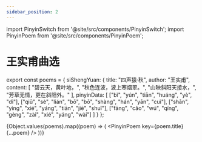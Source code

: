 ```yaml
---
sidebar_position: 2
---
```


import PinyinSwitch from '@site/src/components/PinyinSwitch';
import PinyinPoem from '@site/src/components/PinyinPoem';

# 王实甫曲选

<PinyinSwitch />

export const poems = {
  siShengYuan: {
    title: "四声猿·秋",
    author: "王实甫",
    content: [
      "碧云天，黄叶地，",
      "秋色连波，波上寒烟翠。",
      "山映斜阳天接水，",
      "芳草无情，更在斜阳外。"
    ],
    pinyinData: [
      ["bì", "yún", "tiān", "huáng", "yè", "dì"],
      ["qiū", "sè", "lián", "bō", "bō", "shàng", "hán", "yān", "cuì"],
      ["shān", "yìng", "xié", "yáng", "tiān", "jiē", "shuǐ"],
      ["fāng", "cǎo", "wú", "qíng", "gèng", "zài", "xié", "yáng", "wài"]
    ]
  }
};

{Object.values(poems).map((poem) => (
  <PinyinPoem key={poem.title} {...poem} />
))} 